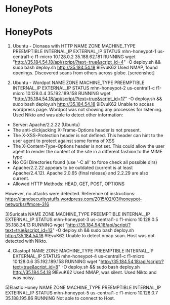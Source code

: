 # HoneyPots
# HoneyPots


1) Ubuntu - Dionaea with HTTP
NAME            ZONE           MACHINE_TYPE  PREEMPTIBLE  INTERNAL_IP  EXTERNAL_IP    STATUS
mhn-honeypot-1  us-central1-c  f1-micro                   10.128.0.2   35.188.62.181  RUNNING
wget "http://35.184.54.18/api/script/?text=true&script_id=4" -O deploy.sh && sudo bash deploy.sh http://35.184.54.18 9lEvuK62
Used NMAP, found openings.
Discovered scans from others across globe.
[screenshot]

2) Ubuntu - Wordpot
NAME            ZONE           MACHINE_TYPE  PREEMPTIBLE  INTERNAL_IP  EXTERNAL_IP     STATUS
mhn-honeypot-2  us-central1-c  f1-micro                   10.128.0.4   35.192.189.158  RUNNING
wget "http://35.184.54.18/api/script/?text=true&script_id=17" -O deploy.sh && sudo bash deploy.sh http://35.184.54.18 9lEvuK62
Unable to access wordpress page.
Wordpot was not showing any processes for listening. Used Nikto and was able to detect other information:

+ Server: Apache/2.2.22 (Ubuntu)
+ The anti-clickjacking X-Frame-Options header is not present.
+ The X-XSS-Protection header is not defined. This header can hint to the user agent to protect against some forms of XSS
+ The X-Content-Type-Options header is not set. This could allow the user agent to render the content of the site in a different fashion to the MIME type
+ No CGI Directories found (use '-C all' to force check all possible dirs)
+ Apache/2.2.22 appears to be outdated (current is at least Apache/2.4.12). Apache 2.0.65 (final release) and 2.2.29 are also current.
+ Allowed HTTP Methods: HEAD, GET, POST, OPTIONS 

However, no attacks were detected.
Reference of instructions: https://itandsecuritystuffs.wordpress.com/2015/02/03/honeypot-networks/#more-316

3)Suricata
NAME            ZONE           MACHINE_TYPE  PREEMPTIBLE  INTERNAL_IP  EXTERNAL_IP   STATUS
mhn-honeypot-3  us-central1-c  f1-micro                   10.128.0.5   35.188.34.13  RUNNING
wget "http://35.184.54.18/api/script/?text=true&script_id=13" -O deploy.sh && sudo bash deploy.sh http://35.184.54.18 9lEvuK62
Unable to detect nmap scan. Host was not detected with Nikto.

4) Glastopf
NAME            ZONE           MACHINE_TYPE  PREEMPTIBLE  INTERNAL_IP  EXTERNAL_IP     STATUS
mhn-honeypot-4  us-central1-c  f1-micro                   10.128.0.6   35.192.189.158  RUNNING
wget "http://35.184.54.18/api/script/?text=true&script_id=8" -O deploy.sh && sudo bash deploy.sh http://35.184.54.18 9lEvuK62
Used NMAP, was silent. Used Nikto and was noisy.


5)Elastic Honey
NAME            ZONE           MACHINE_TYPE  PREEMPTIBLE  INTERNAL_IP  EXTERNAL_IP    STATUS
mhn-honeypot-5  us-central1-c  f1-micro                   10.128.0.7   35.188.195.86  RUNNING
Not able to connect to Host.
